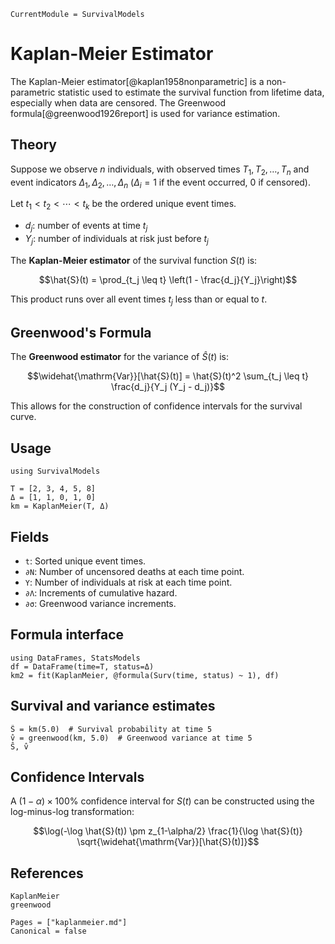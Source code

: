 ```@meta
CurrentModule = SurvivalModels
```

# Kaplan-Meier Estimator

The Kaplan-Meier estimator[@kaplan1958nonparametric] is a non-parametric statistic used to estimate the survival function from lifetime data, especially when data are censored. The Greenwood formula[@greenwood1926report] is used for variance estimation.

## Theory

Suppose we observe $n$ individuals, with observed times $T_1, T_2, \ldots, T_n$ and event indicators $\Delta_1, \Delta_2, \ldots, \Delta_n$ ($\Delta_i = 1$ if the event occurred, $0$ if censored).

Let $t_1 < t_2 < \cdots < t_k$ be the ordered unique event times.

- $d_j$: number of events at time $t_j$
- $Y_j$: number of individuals at risk just before $t_j$

The **Kaplan-Meier estimator** of the survival function $S(t)$ is:

```math
\hat{S}(t) = \prod_{t_j \leq t} \left(1 - \frac{d_j}{Y_j}\right)
```

This product runs over all event times $t_j$ less than or equal to $t$.

## Greenwood's Formula

The **Greenwood estimator** for the variance of $\hat{S}(t)$ is:

```math
\widehat{\mathrm{Var}}[\hat{S}(t)] = \hat{S}(t)^2 \sum_{t_j \leq t} \frac{d_j}{Y_j (Y_j - d_j)}
```

This allows for the construction of confidence intervals for the survival curve.

## Usage

```@example
using SurvivalModels

T = [2, 3, 4, 5, 8]
Δ = [1, 1, 0, 1, 0]
km = KaplanMeier(T, Δ)
```

## Fields

- `t`: Sorted unique event times.
- `∂N`: Number of uncensored deaths at each time point.
- `Y`: Number of individuals at risk at each time point.
- `∂Λ`: Increments of cumulative hazard.
- `∂σ`: Greenwood variance increments.

## Formula interface

```@example
using DataFrames, StatsModels
df = DataFrame(time=T, status=Δ)
km2 = fit(KaplanMeier, @formula(Surv(time, status) ~ 1), df)
```

## Survival and variance estimates

```@example
Ŝ = km(5.0)  # Survival probability at time 5
v̂ = greenwood(km, 5.0)  # Greenwood variance at time 5
Ŝ, v̂
```

## Confidence Intervals

A $(1-\alpha) \times 100\%$ confidence interval for $S(t)$ can be constructed using the log-minus-log transformation:

```math
\log(-\log \hat{S}(t)) \pm z_{1-\alpha/2} \frac{1}{\log \hat{S}(t)} \sqrt{\widehat{\mathrm{Var}}[\hat{S}(t)]}
```

## References

```@docs
KaplanMeier
greenwood
```

```@bibliography
Pages = ["kaplanmeier.md"]
Canonical = false
```